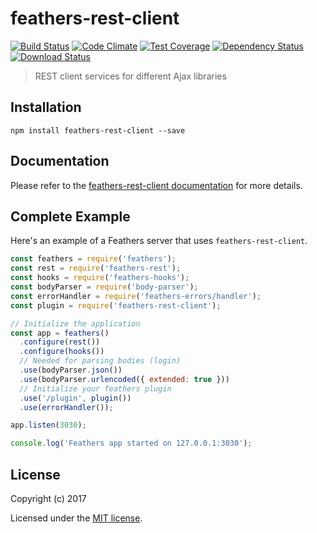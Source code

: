 # feathers-rest-client

[![Build Status](https://travis-ci.org/feathersjs/feathers-rest-client.png?branch=master)](https://travis-ci.org/feathersjs/feathers-rest-client)
[![Code Climate](https://codeclimate.com/github/feathersjs/feathers-rest-client/badges/gpa.svg)](https://codeclimate.com/github/feathersjs/feathers-rest-client)
[![Test Coverage](https://codeclimate.com/github/feathersjs/feathers-rest-client/badges/coverage.svg)](https://codeclimate.com/github/feathersjs/feathers-rest-client/coverage)
[![Dependency Status](https://img.shields.io/david/feathersjs/feathers-rest-client.svg?style=flat-square)](https://david-dm.org/feathersjs/feathers-rest-client)
[![Download Status](https://img.shields.io/npm/dm/feathers-rest-client.svg?style=flat-square)](https://www.npmjs.com/package/feathers-rest-client)

> REST client services for different Ajax libraries

## Installation

```
npm install feathers-rest-client --save
```

## Documentation

Please refer to the [feathers-rest-client documentation](http://docs.feathersjs.com/) for more details.

## Complete Example

Here's an example of a Feathers server that uses `feathers-rest-client`. 

```js
const feathers = require('feathers');
const rest = require('feathers-rest');
const hooks = require('feathers-hooks');
const bodyParser = require('body-parser');
const errorHandler = require('feathers-errors/handler');
const plugin = require('feathers-rest-client');

// Initialize the application
const app = feathers()
  .configure(rest())
  .configure(hooks())
  // Needed for parsing bodies (login)
  .use(bodyParser.json())
  .use(bodyParser.urlencoded({ extended: true }))
  // Initialize your feathers plugin
  .use('/plugin', plugin())
  .use(errorHandler());

app.listen(3030);

console.log('Feathers app started on 127.0.0.1:3030');
```

## License

Copyright (c) 2017

Licensed under the [MIT license](LICENSE).
